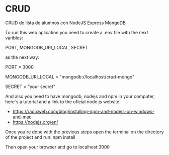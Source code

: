 # CRUD
CRUD de lista de alumnos con NodeJS Express MongoDB


To run this web aplication you need to create a .env file with the next varibles:

PORT, MONGODB_URI_LOCAL, SECRET

as the next way:

PORT = 3000

MONGODB_URI_LOCAL = "mongodb://localhost/crud-mongo"

SECRET = "your secret"


And also you need to have mongodb, nodejs and npm in your computer, here´s a tutorial and a link to the oficial node js website:
* https://radixweb.com/blog/installing-npm-and-nodejs-on-windows-and-mac
* https://nodejs.org/en/

Once you´re done with the previous steps open the terminal on the directory of the project and run: npm install

Then open your browser and go to localhost:3000 
